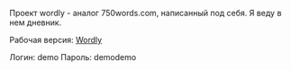 Проект wordly - аналог 750words.com, написанный под себя. Я веду в нем дневник.

Рабочая версия: [Wordly](http://wordly.ru)

Логин: demo
Пароль: demodemo

